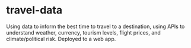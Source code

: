 # travel-data
Using data to inform the best time to travel to a destination, using APIs to understand weather, currency, tourism levels, flight prices, and climate/political risk. Deployed to a web app.
